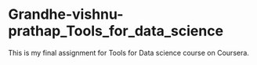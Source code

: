 # Grandhe-vishnu-prathap_Tools_for_data_science
This is my final assignment for Tools for Data science course on Coursera.
